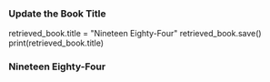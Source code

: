 ### Update the Book Title

retrieved_book.title = "Nineteen Eighty-Four"
retrieved_book.save()
print(retrieved_book.title)

### Nineteen Eighty-Four

